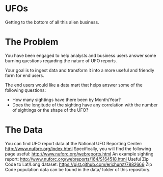 # UFOs
Getting to the bottom of all this alien business.

# The Problem
You have been engaged to help analysts and business users answer some burning questions regarding the nature of UFO reports.

Your goal is to ingest data and transform it into a more useful and friendly form for end users.

The end users would like a data mart that helps answer some of the following questions:
  - How many sightings have there been by Month/Year?
  - Does the longitude of the sighting have any correlation with the number of sightings or the shape of the UFO?

# The Data
You can find UFO report data at the National UFO Reporting Center: http://www.nuforc.org/index.html
Specifically, you will find the following page useful: http://www.nuforc.org/webreports.html
An example sighting report: http://www.nuforc.org/webreports/164/S164518.html
Useful Zip Code to Lat/Long dataset: https://gist.github.com/erichurst/7882666
Zip Code population data can be found in the data/ folder of this repository.
